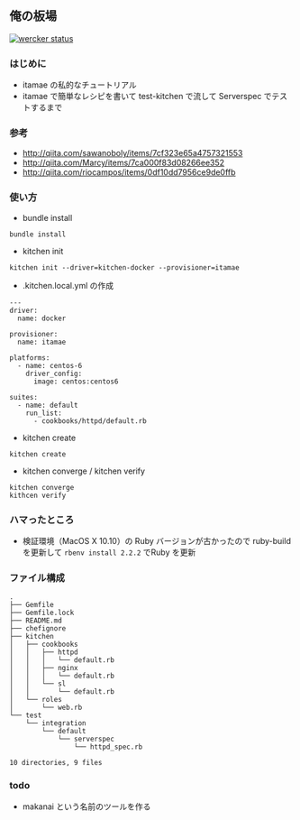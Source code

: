 ## 俺の板場
[![wercker status](https://app.wercker.com/status/0ee282a57bb460a915b227bde1ad6be2/s/master "wercker status")](https://app.wercker.com/project/bykey/0ee282a57bb460a915b227bde1ad6be2)

### はじめに

- itamae の私的なチュートリアル
- itamae で簡単なレシピを書いて test-kitchen で流して Serverspec でテストするまで

### 参考

- http://qiita.com/sawanoboly/items/7cf323e65a4757321553
- http://qiita.com/Marcy/items/7ca000f83d08266ee352
- http://qiita.com/riocampos/items/0df10dd7956ce9de0ffb

### 使い方

- bundle install

```
bundle install
```

- kitchen init

```
kitchen init --driver=kitchen-docker --provisioner=itamae
```

- .kitchen.local.yml の作成 

```
---
driver:
  name: docker

provisioner:
  name: itamae

platforms:
  - name: centos-6
    driver_config:
      image: centos:centos6

suites:
  - name: default
    run_list:
      - cookbooks/httpd/default.rb
```

- kitchen create

```
kitchen create
```

- kitchen converge / kitchen verify

```
kitchen converge
kithcen verify
```

### ハマったところ

- 検証環境（MacOS X 10.10）の Ruby バージョンが古かったので ruby-build を更新して `rbenv install 2.2.2` でRuby を更新

### ファイル構成

```
.
├── Gemfile
├── Gemfile.lock
├── README.md
├── chefignore
├── kitchen
│   ├── cookbooks
│   │   ├── httpd
│   │   │   └── default.rb
│   │   ├── nginx
│   │   │   └── default.rb
│   │   └── sl
│   │       └── default.rb
│   └── roles
│       └── web.rb
└── test
    └── integration
        └── default
            └── serverspec
                └── httpd_spec.rb

10 directories, 9 files
```

### todo

- makanai という名前のツールを作る
